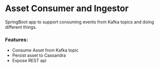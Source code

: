 # Asset Consumer and Ingestor
SpringBoot app to support consuming events from Kafka topics and doing different things.

### Features:
* Consume Asset from Kafka topic
* Persist asset to Cassandra
* Expose REST api 